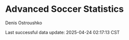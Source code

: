 # Advanced Soccer Statistics
Denis Ostroushko

<!-- gfm -->

Last successful data update: 2025-04-24 02:17:13 CST
